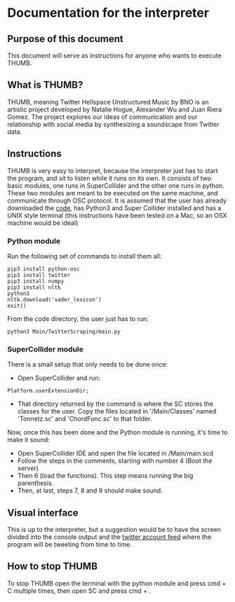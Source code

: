 # Documentation for the interpreter

## Purpose of this document
This document will serve as instructions for anyone who wants to execute THUMB.

## What is THUMB?
THUMB, meaning Twitter Hellspace Unstructured Music by BNO is an artistic project developed by Natalie Hogue, Alexander Wu and Juan Riera Gomez. The project explores our ideas of communication and our relationship with social media by synthesizing a soundscape from Twitter data.

## Instructions

THUMB is very easy to interpret, because the interpreter just has to start the program, and sit to listen while it runs on its own. It consists of two basic modules, one runs in SuperCollider and the other one runs in python. These two modules are meant to be executed on the same machine, and communicate through OSC protocol. It is assumed that the user has already downloaded the [code](https://github.com/Natameme/BNO_DNA), has Python3 and Super Collider installed and has a UNIX style terminal (this instructions have been tested on a Mac, so an OSX machine would be ideal)

### Python module
Run the following set of commands to install them all:
~~~
pip3 install python-osc
pip3 install twitter
pip3 install numpy
pip3 install nltk
python3
nltk.download('vader_lexicon')
exit()
~~~

From the code directory, the user just has to run:
~~~
python3 Main/TwitterScraping/main.py 
~~~



### SuperCollider module
There is a small setup that only needs to be done once:
* Open SuperCollider and run:
~~~
Platform.userExtensionDir;
~~~
* That directory returned by the command is where the SC stores the classes for the user. Copy the files located in '/Main/Classes' named 'Tonnetz.sc' and 'ChordFunc.sc' to that folder.

Now, once this has been done and the Python module is running, it's time to make it sound:
* Open SuperCollider IDE and open the file located in /Main/main.scd
* Follow the steps in the comments, starting with number 4 (Boot the server)
* Then 6 (load the functions). This step means running the big parenthesis.
* Then, at last, steps 7, 8 and 9 should make sound.

## Visual interface

This is up to the interpreter, but a suggestion would be to have the screen divided into the console output and the [twitter account feed](https://twitter.com/bno_thumb) where the program will be tweeting from time to time.

## How to stop THUMB

To stop THUMB open the terminal with the python module and press cmd + C multiple times, then open SC and press cmd + .